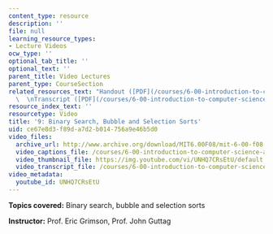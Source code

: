 ```yaml
---
content_type: resource
description: ''
file: null
learning_resource_types:
- Lecture Videos
ocw_type: ''
optional_tab_title: ''
optional_text: ''
parent_title: Video Lectures
parent_type: CourseSection
related_resources_text: "Handout ([PDF](/courses/6-00-introduction-to-computer-science-and-programming-fall-2008/resources/lec9))\
  \  \nTranscript ([PDF](/courses/6-00-introduction-to-computer-science-and-programming-fall-2008/resources/6-00f08-l09))"
resource_index_text: ''
resourcetype: Video
title: '9: Binary Search, Bubble and Selection Sorts'
uid: ce67e8d3-f89d-a7d2-b014-756a9e46b5d0
video_files:
  archive_url: http://www.archive.org/download/MIT6.00F08/mit-6-00-f08-lec09_300k.mp4
  video_captions_file: /courses/6-00-introduction-to-computer-science-and-programming-fall-2008/71420bb338e3554593de32257450fdb9_UNHQ7CRsEtU.vtt
  video_thumbnail_file: https://img.youtube.com/vi/UNHQ7CRsEtU/default.jpg
  video_transcript_file: /courses/6-00-introduction-to-computer-science-and-programming-fall-2008/ba3eae811456f01a4aa6d63e272ba278_UNHQ7CRsEtU.pdf
video_metadata:
  youtube_id: UNHQ7CRsEtU
---
```


**Topics covered:** Binary search, bubble and selection sorts

**Instructor:** Prof. Eric Grimson, Prof. John Guttag